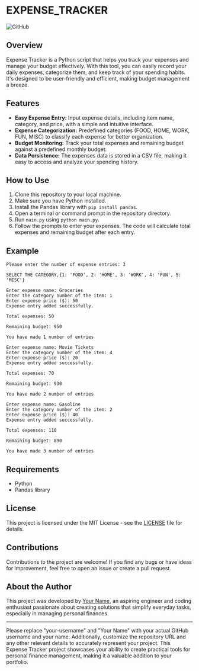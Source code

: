# EXPENSE_TRACKER


![GitHub](https://img.shields.io/github/license/your-username/expense-tracker)

## Overview

Expense Tracker is a Python script that helps you track your expenses and manage your budget effectively. With this tool, you can easily record your daily expenses, categorize them, and keep track of your spending habits. It's designed to be user-friendly and efficient, making budget management a breeze.

## Features

- **Easy Expense Entry:** Input expense details, including item name, category, and price, with a simple and intuitive interface.
- **Expense Categorization:** Predefined categories (FOOD, HOME, WORK, FUN, MISC) to classify each expense for better organization.
- **Budget Monitoring:** Track your total expenses and remaining budget against a predefined monthly budget.
- **Data Persistence:** The expenses data is stored in a CSV file, making it easy to access and analyze your spending history.

## How to Use

1. Clone this repository to your local machine.
2. Make sure you have Python installed.
3. Install the Pandas library with `pip install pandas`.
4. Open a terminal or command prompt in the repository directory.
5. Run `main.py` using `python main.py`.
6. Follow the prompts to enter your expenses. The code will calculate total expenses and remaining budget after each entry.

## Example

```
Please enter the number of expense entries: 3

SELECT THE CATEGORY,{1: 'FOOD', 2: 'HOME', 3: 'WORK', 4: 'FUN', 5: 'MISC'}

Enter expense name: Groceries
Enter the category number of the item: 1
Enter expense price ($): 50
Expense entry added successfully.

Total expenses: 50

Remaining budget: 950

You have made 1 number of entries

Enter expense name: Movie Tickets
Enter the category number of the item: 4
Enter expense price ($): 20
Expense entry added successfully.

Total expenses: 70

Remaining budget: 930

You have made 2 number of entries

Enter expense name: Gasoline
Enter the category number of the item: 2
Enter expense price ($): 40
Expense entry added successfully.

Total expenses: 110

Remaining budget: 890

You have made 3 number of entries

```

## Requirements

- Python
- Pandas library

## License

This project is licensed under the MIT License - see the [LICENSE](LICENSE) file for details.

## Contributions

Contributions to the project are welcome! If you find any bugs or have ideas for improvement, feel free to open an issue or create a pull request.

## About the Author

This project was developed by [Your Name](https://github.com/your-username), an aspiring engineer and coding enthusiast passionate about creating solutions that simplify everyday tasks, especially in managing personal finances.

---
Please replace "your-username" and "Your Name" with your actual GitHub username and your name. Additionally, customize the repository URL and any other relevant details to accurately represent your project. This Expense Tracker project showcases your ability to create practical tools for personal finance management, making it a valuable addition to your portfolio.
